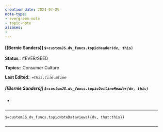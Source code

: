 ```yaml
---
creation date: 2021-07-29
note-type: 
- evergreen-note
- topic-note
aliases:
- 
---
```

 
#### [[Bernie Sanders]] `$=customJS.dv_funcs.topicHeader(dv, this)`


**Status**:: #EVER/SEED 

**Topics**::  Consumer Culture

**Last Edited**:: *`=this.file.mtime`*

##### [[Bernie Sanders]] `$=customJS.dv_funcs.topicOutlineHeader(dv, this)`
- 

### <hr class="dataviews"/>

`$=customJS.dv_funcs.topicNoteDataviews({dv, that:this})`


### <hr class="references"/>